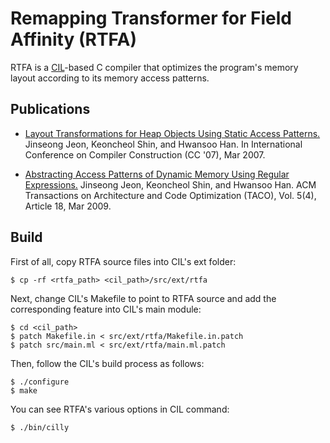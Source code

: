 Remapping Transformer for Field Affinity (RTFA)
===============================================

RTFA is a [CIL][cil]-based C compiler that optimizes the program's
memory layout according to its memory access patterns.

[cil]: https://github.com/kerneis/cil

Publications
------------

* [Layout Transformations for Heap Objects Using Static Access Patterns.][cc07]
  Jinseong Jeon, Keoncheol Shin, and Hwansoo Han.
  In International Conference on Compiler Construction (CC '07), Mar 2007.

* [Abstracting Access Patterns of Dynamic Memory Using Regular Expressions.][TACO09]
  Jinseong Jeon, Keoncheol Shin, and Hwansoo Han.
  ACM Transactions on Architecture and Code Optimization (TACO), Vol. 5(4), Article 18, Mar 2009.

[cc07]: http://dx.doi.org/10.1007/978-3-540-71229-9_13
[TACO09]: http://dx.doi.org/10.1145/1498690.1498693

Build
-----

First of all, copy RTFA source files into CIL's ext folder:

    $ cp -rf <rtfa_path> <cil_path>/src/ext/rtfa

Next, change CIL's Makefile to point to RTFA source
and add the corresponding feature into CIL's main module:

    $ cd <cil_path>
    $ patch Makefile.in < src/ext/rtfa/Makefile.in.patch
    $ patch src/main.ml < src/ext/rtfa/main.ml.patch

Then, follow the CIL's build process as follows:

    $ ./configure
    $ make

You can see RTFA's various options in CIL command:

    $ ./bin/cilly

